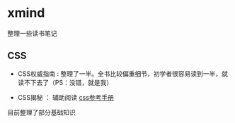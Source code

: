 # xmind

整理一些读书笔记

## CSS

- CSS权威指南 : 整理了一半。全书比较偏重细节，初学者很容易读到一半，就读不下去了（PS：没错，就是我）

- CSS揭秘    ： 辅助阅读 [css参考手册](http://css.doyoe.com/)

目前整理了部分基础知识

